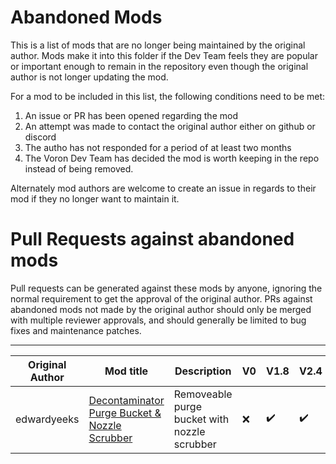 # Abandoned Mods

This is a list of mods that are no longer being maintained by the original author. Mods make it into this folder if the Dev Team feels they are popular or important enough to remain in the repository even though the original author is not longer updating the mod.

For a mod to be included in this list, the following conditions need to be met:
1. An issue or PR has been opened regarding the mod
2. An attempt was made to contact the original author either on github or discord
3. The autho has not responded for a period of at least two months
4. The Voron Dev Team has decided the mod is worth keeping in the repo instead of being removed.

Alternately mod authors are welcome to create an issue in regards to their mod if they no longer want to maintain it.

# Pull Requests against abandoned mods
Pull requests can be generated against these mods by anyone, ignoring the normal requirement to get the approval of the original author. PRs against abandoned mods not made by the original author should only be merged with multiple reviewer approvals, and should generally be limited to bug fixes and maintenance patches.

---

| Original Author | Mod title | Description | V0 | V1.8 | V2.4 | VSW | Trident |
| --- | --- | --- | --- | --- | --- | --- | --- |
|edwardyeeks |[Decontaminator Purge Bucket & Nozzle Scrubber](./edwardyeeks/Decontaminator_Purge_Bucket_&_Nozzle_Scrubber) |Removeable purge bucket with nozzle scrubber |:x: |:heavy_check_mark: |:heavy_check_mark: |:x:|